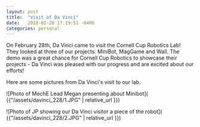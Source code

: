 ```yaml
---
layout: post
title:  "Visit of Da Vinci"
date:   2018-02-28 17:19:51 -0400
categories: personal
---
```


On February 28th, Da Vinci came to visit the Cornell Cup Robotics Lab! They looked at three of our projects: MiniBot, MagGame and Wall. The demo was a great chance for Cornell Cup Robotics to showcase their projects - Da Vinci was pleased with our progress and are excited about our efforts!

Here are some pictures from Da Vinci's visit to our lab.
 
![Photo of MechE Lead Megan presenting about Minibot]( {{"/assets/davinci_228/1.JPG" | relative_url }})


![Photo of JP showing our Da Vinci visitor a piece of the robot]( {{"/assets/davinci_228/2.JPG" | relative_url }})



[jekyll-docs]: https://jekyllrb.com/docs/home
[jekyll-gh]:   https://github.com/jekyll/jekyll
[jekyll-talk]: https://talk.jekyllrb.com/
